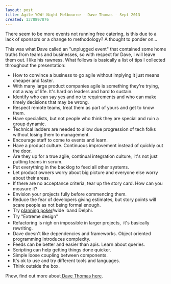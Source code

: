```yaml
---
layout: post
title: Agile YOW! Night Melbourne - Dave Thomas - Sept 2013
created: 1378897876
---
```



There seem to be more events not running free catering, is this due to a lack of sponsors or a change to methodology? A thought to ponder on&hellip;

This was what Dave called an &quot;unplugged event&quot; that contained some home truths from teams and businesses, so with respect for Dave, I will leave them out. I like his rawness. What follows is basically a list of tips I collected throughout the presentation:<ul><li>How to convince a business to go agile without implying it just means cheaper and faster.&nbsp;</li><li>With many large product companies agile is something they&#39;re trying, not a way of life. It&#39;s hard on leaders and hard to sustain.</li><li>Identify who can say yes and no to requirements and who can make timely decisions that may be wrong.&nbsp;</li><li>Respect remote teams, treat them as part of yours and get to know them.</li><li>Have specialists, but not people who think they are special and ruin a group dynamic.&nbsp;</li><li>Technical ladders are needed to allow due progression of tech folks without losing them to management.&nbsp;</li><li>Encourage staff to come to events and learn.&nbsp;</li><li>Have a product culture. Continuous improvement instead of quickly out the door.&nbsp;</li><li>Are they up for a true agile, continual integration culture,&nbsp; it&#39;s not just putting teams in scrum.&nbsp;</li><li>Put everything in the backlog to feed all other systems.&nbsp;</li><li>Let product owners worry about big picture and everyone else worry about their areas.&nbsp;</li><li>If there are no acceptance criteria, tear up the story card. How can you measure it?&nbsp;</li><li>Envision your projects fully before commencing them.</li><li>Reduce the fear of developers giving estimates, but story points will scare people as not being formal enough.&nbsp;</li><li>Try <a href="http://en.wikipedia.org/wiki/Planning_poker" target="_blank">planning poker</a>/wide&nbsp; band Delphi.&nbsp;</li><li><span style="line-height: 1.538em;">Try &quot;Extreme design&quot;&nbsp;</span></li><li>Refactoring is nigh on impossible in larger projects,&nbsp; it&#39;s basically rewriting.&nbsp;</li><li>Dave doesn&#39;t like dependencies and frameworks. Object oriented programming Introduces complexity.</li><li>Feeds can be better and easier than apis. Learn about queries.</li><li>Scripting can help getting things done quicker.&nbsp;</li><li>Simple loose coupling between components.&nbsp;</li><li>It&#39;s ok to use and try different tools and languages.&nbsp;</li><li>Think outside the box.</li></ul>

Phew, find out more about<a href="http://www.davethomas.net/" target="_blank"> Dave Thomas here</a>.

